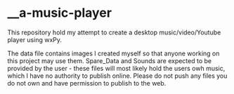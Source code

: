 # __a-music-player
This repository hold my attempt to create a desktop music/video/Youtube player using wxPy.

The data file contains images I created myself so that anyone working on this project may use them. Spare_Data and Sounds are expected to be provided by the user - these files will most likely hold the users owh music, which I have no authority to publish online. Please do not push any files you do not own and have permission to publish to the web. 
